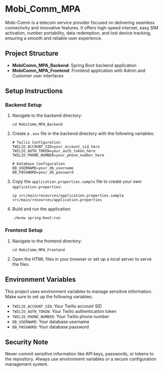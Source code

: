 # Mobi_Comm_MPA

Mobi-Comm is a telecom service provider focused on delivering seamless connectivity and innovative features. It offers high-speed internet, easy SIM activation, number portability, data redemption, and lost device tracking, ensuring a smooth and reliable user experience.

## Project Structure

- **MobiComm_MPA_Backend**: Spring Boot backend application
- **MobiComm_MPA_Frontend**: Frontend application with Admin and Customer user interfaces

## Setup Instructions

### Backend Setup

1. Navigate to the backend directory:
   ```
   cd MobiComm_MPA_Backend
   ```

2. Create a `.env` file in the backend directory with the following variables:
   ```
   # Twilio Configuration
   TWILIO_ACCOUNT_SID=your_account_sid_here
   TWILIO_AUTH_TOKEN=your_auth_token_here
   TWILIO_PHONE_NUMBER=your_phone_number_here

   # Database Configuration
   DB_USERNAME=your_db_username
   DB_PASSWORD=your_db_password
   ```

3. Copy the `application.properties.sample` file to create your own `application.properties`:
   ```
   cp src/main/resources/application.properties.sample src/main/resources/application.properties
   ```

4. Build and run the application:
   ```
   ./mvnw spring-boot:run
   ```

### Frontend Setup

1. Navigate to the frontend directory:
   ```
   cd MobiComm_MPA_Frontend
   ```

2. Open the HTML files in your browser or set up a local server to serve the files.

## Environment Variables

This project uses environment variables to manage sensitive information. Make sure to set up the following variables:

- `TWILIO_ACCOUNT_SID`: Your Twilio account SID
- `TWILIO_AUTH_TOKEN`: Your Twilio authentication token
- `TWILIO_PHONE_NUMBER`: Your Twilio phone number
- `DB_USERNAME`: Your database username
- `DB_PASSWORD`: Your database password

## Security Note

Never commit sensitive information like API keys, passwords, or tokens to the repository. Always use environment variables or a secure configuration management system.
